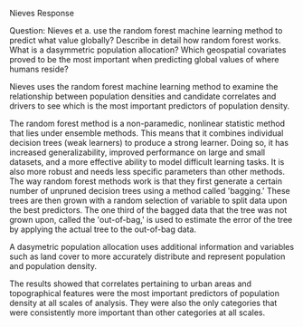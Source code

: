 Nieves Response 

Question: Nieves et a. use the random forest machine learning method to predict what value globally?  Describe in detail how random forest works.  What is a dasymmetric population allocation? Which geospatial covariates proved to be the most important when predicting global values of where humans reside?

Nieves uses the random forest machine learning method to examine the relationship between population densities and candidate correlates and drivers to see which is the most important predictors of population density. 

The random forest method is a non-paramedic, nonlinear statistic method that lies under ensemble methods. This means that it combines individual decision trees (weak learners) to produce a strong learner. Doing so, it has increased generalizability, improved performance on large and small datasets, and a more effective ability to model difficult learning tasks. It is also more robust and needs less specific parameters than other methods. The way random forest methods work is that they first generate a certain number of unpruned decision trees using a method called 'bagging.' These trees are then grown with a random selection of variable to split data upon the best predictors. The one third of the bagged data that the tree was not grown upon, called the 'out-of-bag,' is used to estimate the error of the tree by applying the actual tree to the out-of-bag data. 

A dasymetric population allocation uses additional information and variables such as land cover to more accurately distribute and represent population and population density. 

The results showed that correlates pertaining to urban areas and topographical features were the most important predictors of population density at all scales of analysis. They were also the only categories that were consistently more important than other categories at all scales. 
